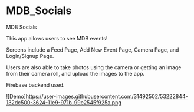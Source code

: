 # MDB_Socials
MDB Socials

This app allows users to see MDB events! 

Screens include a Feed Page, Add New Event Page, Camera Page, and Login/Signup Page.

Users are also able to take photos using the camera or getting an image from their camera roll, and upload the images to the app.

Firebase backend used.

![Demo]https://user-images.githubusercontent.com/31492502/53222844-132dc500-3624-11e9-971b-99e2545f925a.png



